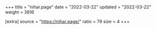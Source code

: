 +++
title = "nihar.page"
date = "2022-03-22"
updated = "2022-03-22"
weight = 3816

[extra]
source = "https://nihar.page/"
ratio = 79
size = 4
+++
